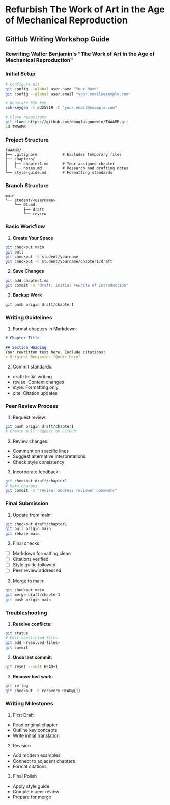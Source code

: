 # Refurbish The Work of Art in the Age of Mechanical Reproduction



## GitHub Writing Workshop Guide
### Rewriting Walter Benjamin's "The Work of Art in the Age of Mechanical Reproduction"

### Initial Setup

```bash
# Configure Git
git config --global user.name "Your Name"
git config --global user.email "your.email@example.com"

# Generate SSH key
ssh-keygen -t ed25519 -C "your.email@example.com"

# Clone repository
git clone https://github.com/douglasgoodwin/TWAAMR.git
cd TWAAMR
```

### Project Structure

```
TWAAMR/
├── .gitignore           # Excludes temporary files
├── chapters/           
│   ├── chapter1.md      # Your assigned chapter
│   └── notes.md         # Research and drafting notes
└── style-guide.md       # Formatting standards
```

### Branch Structure

```
main
└── student/<username>
    └── 01.md
        ├── draft
        └── review
```

### Basic Workflow

1. **Create Your Space**
```bash
git checkout main
git pull
git checkout -b student/yourname
git checkout -b student/yourname/chapter1/draft
```

2. **Save Changes**
```bash
git add chapter1.md
git commit -m "draft: initial rewrite of introduction"
```

3. **Backup Work**
```bash
git push origin draft/chapter1
```

### Writing Guidelines

1. Format chapters in Markdown:
```markdown
# Chapter Title

## Section Heading
Your rewritten text here. Include citations:
> Original Benjamin: "Quote here"
```

2. Commit standards:
- draft: Initial writing
- revise: Content changes
- style: Formatting only
- cite: Citation updates

### Peer Review Process

1. Request review:
```bash
git push origin draft/chapter1
# Create pull request on GitHub
```

2. Review changes:
- Comment on specific lines
- Suggest alternative interpretations
- Check style consistency

3. Incorporate feedback:
```bash
git checkout draft/chapter1
# Make changes
git commit -m "revise: address reviewer comments"
```

### Final Submission

1. Update from main:
```bash
git checkout draft/chapter1
git pull origin main
git rebase main
```

2. Final checks:
- [ ] Markdown formatting clean
- [ ] Citations verified
- [ ] Style guide followed
- [ ] Peer review addressed

3. Merge to main:
```bash
git checkout main
git merge draft/chapter1
git push origin main
```

### Troubleshooting

1. **Resolve conflicts**:
```bash
git status
# Edit conflicted files
git add <resolved-files>
git commit
```

2. **Undo last commit**:
```bash
git reset --soft HEAD~1
```

3. **Recover lost work**:
```bash
git reflog
git checkout -b recovery HEAD@{1}
```

### Writing Milestones

1. First Draft
- Read original chapter
- Outline key concepts
- Write initial translation

2. Revision
- Add modern examples
- Connect to adjacent chapters
- Format citations

3. Final Polish
- Apply style guide
- Complete peer review
- Prepare for merge

